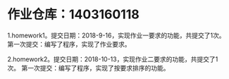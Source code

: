 # 作业仓库：1403160118

1.homework1。提交日期：2018-9-16，实现作业一要求的功能，共提交了1次。
第一次提交：编写了程序，实现了作业要求。

2.homework2。提交日期：2018-10-13，实现作业二要求的功能，共提交了1次。
第一次提交：编写了程序，实现了按要求排序的功能。
